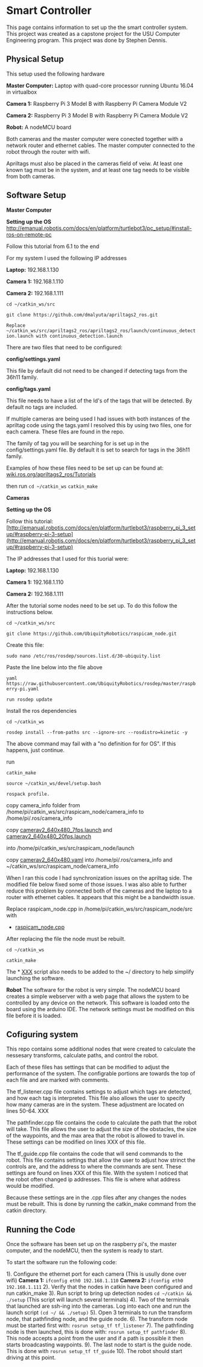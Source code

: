 # Smart Controller
This page contains information to set up the the smart controller system. This project was created as a capstone project for the USU Computer Engineering program. This project was done by Stephen Dennis.  

## Physical Setup
This setup used the following hardware

**Master Computer:** Laptop with quad-core processor running Ubuntu 16.04 in virtualbox

**Camera 1:** Raspberry Pi 3 Model B with Raspberry Pi Camera Module V2

**Camera 2:** Raspberry Pi 3 Model B with Raspberry Pi Camera Module V2

**Robot:** A nodeMCU board

Both cameras and the master computer were conected together with a network router and ethernet cables. The master computer connected to the robot through the router with wifi. 

Apriltags must also be placed in the cameras field of veiw. At least one known tag must be in the system, and at least one tag needs to be visible from both cameras.  

## Software Setup

**Master Computer**

**Setting up the OS**
http://emanual.robotis.com/docs/en/platform/turtlebot3/pc_setup/#install-ros-on-remote-pc

Follow this tutorial from 6.1 to the end

For my system I used the following IP addresses

**Laptop:** 192.168.1.130

**Camera 1:** 192.168.1.110

**Camera 2:** 192.168.1.111

```cd ~/catkin_ws/src```

```git clone https://github.com/dmalyuta/apriltags2_ros.git```

```Replace ~/catkin_ws/src/apriltags2_ros/apriltags2_ros/launch/continuous_detection.launch with continuous_detection.launch```

There are two files that need to be configured:

**config/settings.yaml**

This file by default did not need to be changed if detecting tags from the 36h11 family.

**config/tags.yaml**

This file needs to have a list of the Id's of the tags that will be detected. By default no tags are included.

If multiple cameras are being used I had issues with both instances of the apriltag code using the tags.yaml I resolved this by using two files, one for each camera. These files are found in the repo.

The family of tag you will be searching for is set up in the config/settings.yaml file. By default it is set to search for tags in the 
36h11 family.

Examples of how these files need to be set up can be found at:
[wiki.ros.org/apriltags2_ros/Tutorials](http://wiki.ros.org/apriltags2_ros/Tutorials) 


then run
```cd ~/catkin_ws```
```catkin_make```

**Cameras**

**Setting up the OS**

Follow this tutorial: [http://emanual.robotis.com/docs/en/platform/turtlebot3/raspberry_pi_3_setup/#raspberry-pi-3-setup](http://emanual.robotis.com/docs/en/platform/turtlebot3/raspberry_pi_3_setup/#raspberry-pi-3-setup) 


The IP addresses that I used for this tuorial were:

**Laptop:** 192.168.1.130

**Camera 1:** 192.168.1.110

**Camera 2:** 192.168.1.111

After the tutorial some nodes need to be set up. To do this follow the instructions below. 

```cd ~/catkin_ws/src```

```git clone https://github.com/UbiquityRobotics/raspicam_node.git```

Create this file:

```sudo nano /etc/ros/rosdep/sources.list.d/30-ubiquity.list```

Paste the line below into the file above

```yaml https://raw.githubusercontent.com/UbiquityRobotics/rosdep/master/raspberry-pi.yaml```

```run rosdep update```

Install the ros dependencies

```cd ~/catkin_ws```

```rosdep install --from-paths src --ignore-src --rosdistro=kinetic -y```

The above command may fail with a "no definition for  for OS". If this happens, just continue.

run

```catkin_make```

```source ~/catkin_ws/devel/setup.bash```

```rospack profile.```



copy camera_info folder from /home/pi/catkin_ws/src/raspicam_node/camera_info to /home/pi/.ros/camera_info

copy [camerav2_640x480_7fps.launch](http://www.google.com)  and [camerav2_640x480_20fps.launch](http://www.google.com) 

into /home/pi/catkin_ws/src/raspicam_node/launch

copy [camerav2_640x480.yaml](http://www.google.com)  into /home/pi/.ros/camera_info and ~/catkin_ws/src/raspicam_node/camera_info

When I ran this code I had synchronization issues on the apriltag side. The modified file below fixed some of those issues.
I was also able to further reduce this problem by connected both of the cameras and the laptop to a router with ethernet cables. It appears that this might be a bandwidth issue.

Replace raspicam_node.cpp in /home/pi/catkin_ws/src/raspicam_node/src with
* [raspicam_node.cpp](http://www.google.com)  

After replacing the file the node must be rebuilt.

```cd ~/catkin_ws```

```catkin_make```

The * [XXX](http://www.google.com) script also needs to be added to the ~/ directory to help simplify launching the software.

**Robot**
The software for the robot is very simple. The nodeMCU board creates a simple webserver with a web page that allows the system to be controlled by any device on the network. This software is loaded onto the board using the arduino IDE. The network settings must be modified on this file before it is loaded. 

## Cofiguring system
This repo contains some additional nodes that were created to calculate the nessesary transforms, calculate paths, and control the robot.

Each of these files has settings that can be modified to adjust the performance of the system. The configrable portions are towards the top of each file and are marked with comments. 

The tf_listener.cpp file contains settings to adjust which tags are detected, and how each tag is interpreted. This file also allows the user to specify how many cameras are in the system. These adjustment are located on lines 50-64.  XXX


The pathfinder.cpp file contains the code to calculate the path that the robot will take. This file allows the user to adjust the size of the obstacles, the size of the waypoints, and the max area that the robot is allowed to travel in. These settings can be modified on lines XXX of this file.


The tf_guide.cpp file contains the code that will send commands to the robot. This file contains settings that allow the user to adjust how strinct the controls are, and the address to where the commands are sent. These settings are found on lines XXX of this file. With the system I noticed that the robot often changed ip addresses. This file is where what address would be modified.

Because these settings are in the .cpp files after any changes the nodes must be rebuilt. This is done by running the catkin_make command from the catkin directory.


## Running the Code 

Once the software has been set up on the raspberry pi's, the master computer, and the nodeMCU, then the system is ready to start.

To start the software run the following code:
 
1). Configure the ethernet port for each camera (This is usully done over wifi)
      **Camera 1:** ```ifconfig eth0 192.168.1.110```
      **Camera 2:** ```ifconfig eth0 192.168.1.111```
2). Verify that the nodes in catkin have been configured and run catkin_make
3). Run script to bring up detection nodes ```cd ~/catkin && ./setup``` (This script will launch several terminals)
4). Two of the terminals that launched are ssh-ing into the cameras. Log into each one and run the launch script ```(cd ~/ && ./setup)```
5). Open 3 terminals to run the transform node, that pathfinding node, and the guide node.
6). The transform node must be started first with: ```rosrun setup_tf tf_listener```
7). The pathfinding node is then launched, this is done with:  ```rosrun setup_tf pathfinder```
8). This node accepts a point from the user and if a path is possible it then starts broadcasting waypoints.
9). The last node to start is the guide node. This is done with ```rosrun setup_tf tf_guide```
10). The robot should start driving at this point.
      


